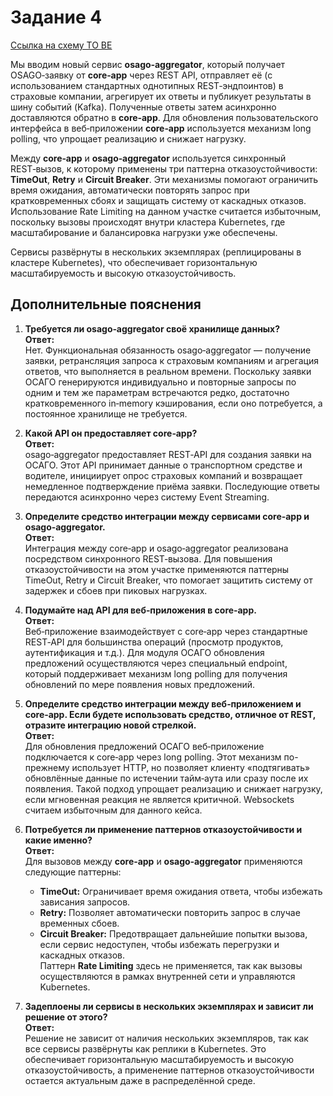 # Задание 4

[Ссылка на схему TO BE](https://drive.google.com/file/d/1aLDLLT7loJBm9mfIVs8rBIyXGvM4NnvQ/view?usp=sharing)

Мы вводим новый сервис **osago‑aggregator**, который получает OSAGO‑заявку от **core‑app** через REST API, отправляет её (с использованием стандартных однотипных REST‑эндпоинтов) в страховые компании, агрегирует их ответы и публикует результаты в шину событий (Kafka). Полученные ответы затем асинхронно доставляются обратно в **core‑app**. Для обновления пользовательского интерфейса в веб‑приложении **core‑app** используется механизм long polling, что упрощает реализацию и снижает нагрузку.

Между **core‑app** и **osago‑aggregator** используется синхронный REST‑вызов, к которому применены три паттерна отказоустойчивости: **TimeOut**, **Retry** и **Circuit Breaker**. Эти механизмы помогают ограничить время ожидания, автоматически повторять запрос при кратковременных сбоях и защищать систему от каскадных отказов. Использование Rate Limiting на данном участке считается избыточным, поскольку вызовы происходят внутри кластера Kubernetes, где масштабирование и балансировка нагрузки уже обеспечены.

Сервисы развёрнуты в нескольких экземплярах (реплицированы в кластере Kubernetes), что обеспечивает горизонтальную масштабируемость и высокую отказоустойчивость.

## Дополнительные пояснения

1. **Требуется ли osago‑aggregator своё хранилище данных?**  
   **Ответ:**  
   Нет. Функциональная обязанность osago‑aggregator — получение заявки, ретрансляция запроса к страховым компаниям и агрегация ответов, что выполняется в реальном времени. Поскольку заявки ОСАГО генерируются индивидуально и повторные запросы по одним и тем же параметрам встречаются редко, достаточно кратковременного in‑memory кэширования, если оно потребуется, а постоянное хранилище не требуется.

2. **Какой API он предоставляет core‑app?**  
   **Ответ:**  
   osago‑aggregator предоставляет REST‑API для создания заявки на ОСАГО. Этот API принимает данные о транспортном средстве и водителе, инициирует опрос страховых компаний и возвращает немедленное подтверждение приёма заявки. Последующие ответы передаются асинхронно через систему Event Streaming.

3. **Определите средство интеграции между сервисами core‑app и osago‑aggregator.**  
   **Ответ:**  
   Интеграция между core‑app и osago‑aggregator реализована посредством синхронного REST‑вызова. Для повышения отказоустойчивости на этом участке применяются паттерны TimeOut, Retry и Circuit Breaker, что помогает защитить систему от задержек и сбоев при пиковых нагрузках.

4. **Подумайте над API для веб‑приложения в core‑app.**  
   **Ответ:**  
   Веб‑приложение взаимодействует с core‑app через стандартные REST‑API для большинства операций (просмотр продуктов, аутентификация и т.д.). Для модуля ОСАГО обновления предложений осуществляются через специальный endpoint, который поддерживает механизм long polling для получения обновлений по мере появления новых предложений.

5. **Определите средство интеграции между веб‑приложением и core‑app. Если будете использовать средство, отличное от REST, отразите интеграцию новой стрелкой.**  
   **Ответ:**  
   Для обновления предложений ОСАГО веб‑приложение подключается к core‑app через long polling. Этот механизм по-прежнему использует HTTP, но позволяет клиенту «подтягивать» обновлённые данные по истечении тайм‑аута или сразу после их появления. Такой подход упрощает реализацию и снижает нагрузку, если мгновенная реакция не является критичной. Websockets считаем избыточным для данного кейса.

6. **Потребуется ли применение паттернов отказоустойчивости и какие именно?**  
   **Ответ:**  
   Для вызовов между **core‑app** и **osago‑aggregator** применяются следующие паттерны:

   - **TimeOut:** Ограничивает время ожидания ответа, чтобы избежать зависания запросов.
   - **Retry:** Позволяет автоматически повторить запрос в случае временных сбоев.
   - **Circuit Breaker:** Предотвращает дальнейшие попытки вызова, если сервис недоступен, чтобы избежать перегрузки и каскадных отказов.  
     Паттерн **Rate Limiting** здесь не применяется, так как вызовы осуществляются в рамках внутренней сети и управляются Kubernetes.

7. **Задеплоены ли сервисы в нескольких экземплярах и зависит ли решение от этого?**  
   **Ответ:**  
   Решение не зависит от наличия нескольких экземпляров, так как все сервисы развёрнуты как реплики в Kubernetes. Это обеспечивает горизонтальную масштабируемость и высокую отказоустойчивость, а применение паттернов отказоустойчивости остается актуальным даже в распределённой среде.
